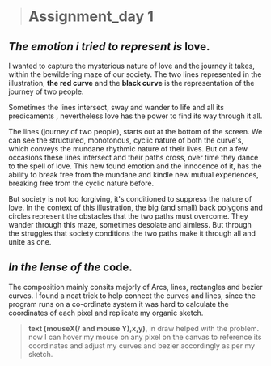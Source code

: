 ># Assignment_day 1

## _The emotion i tried to represent is_ **love**.


I wanted to capture the mysterious nature of love and the journey it takes, within the bewildering maze of our society. The two lines represented in the illustration, **the red curve** and the **black curve** is the representation of the journey of two people.

Sometimes the lines intersect, sway and wander to life and all its predicaments , nevertheless love has the power to find its way through it all.

The lines (journey of two people), starts out at the bottom of the screen. We can see the structured, monotonous, cyclic nature of both the curve's, which conveys the mundane rhythmic nature of their lives. But on a few occasions these lines intersect and their paths cross, over time they dance to the spell of love. This new found emotion and the innocence of it, has the ability to break free from the mundane and kindle new mutual experiences, breaking free from the cyclic nature before.

But society is not too forgiving, it's conditioned to suppress the nature of love. In the context of this illustration, the big (and small) back polygons and circles represent the obstacles that the two paths must overcome. They wander through this maze, sometimes desolate and aimless. But through the struggles that society conditions the two paths make it through all and unite as one.


## _In the lense of the_ **code**.

The composition mainly consits majorly of Arcs, lines, rectangles and bezier curves.
I found a neat trick to help connect the curves and lines, since the program runs on a co-ordinate system it was hard to calculate the coordinates of each pixel and replicate my organic sketch.

>**text (mouseX(/ and mouse Y),x,y)**, in draw helped with the problem. now I can hover my mouse on any pixel on the canvas to reference its coordinates and adjust my curves and bezier accordingly as per my sketch. 